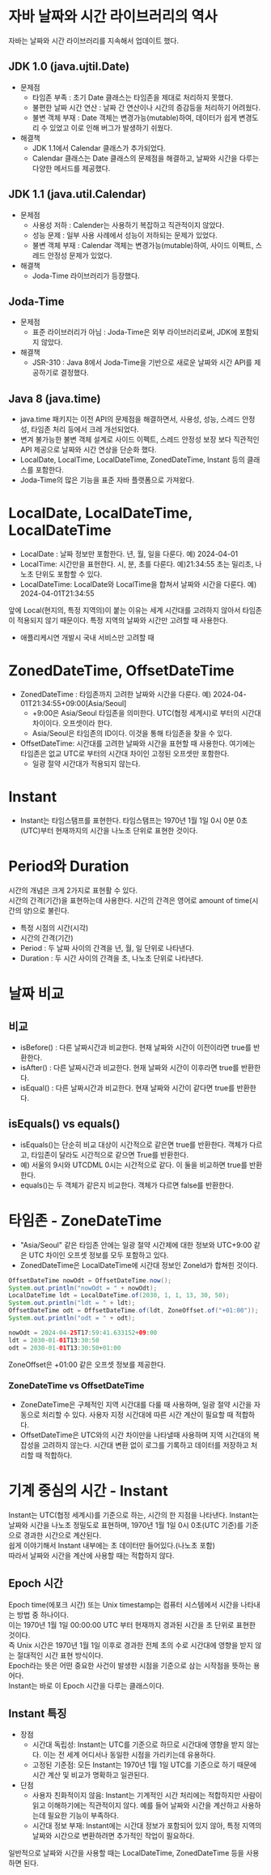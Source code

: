 # 자바 날짜와 시간 라이브러리의 역사
자바는 날짜와 시간 라이브러리를 지속해서 업데이트 했다.  

## JDK 1.0 (java.ujtil.Date)
- 문제점
  - 타임존 부족 : 초기 Date 클래스는 타임존을 제대로 처리하지 못했다.
  - 불편한 날짜 시간 연산 : 날짜 간 연산이나 시간의 증감등을 처리하기 어려웠다.
  - 불변 객체 부재 : Date 객체는 변경가능(mutable)하여, 데이터가 쉽게 변경도리 수 있었고 이로 인해 버그가 발생하기 쉬웠다.
- 해결책
  - JDK 1.1에서 Calendar 클래스가 추가되었다.
  - Calendar 클래스는 Date 클래스의 문제점을 해결하고, 날짜와 시간을 다루는 다양한 메서드를 제공했다.

## JDK 1.1 (java.util.Calendar)
- 문제점
  - 사용성 저하 : Calender는 사용하기 복잡하고 직관적이지 않았다.
  - 성능 문제 : 일부 사용 사례에서 성능이 저하되는 문제가 있었다.
  - 불변 객체 부재 : Calendar 객체는 변경가능(mutable)하여, 사이드 이펙트, 스레드 안정성 문제가 있었다.
- 해결책
  - Joda-Time 라이브러리가 등장했다.

## Joda-Time
- 문제점
  - 표준 라이브러리가 아님 : Joda-Time은 외부 라이브러리로써, JDK에 포함되지 않았다.
- 해결책
  - JSR-310 : Java 8에서 Joda-Time을 기반으로 새로운 날짜와 시간 API를 제공하기로 결정했다.

## Java 8 (java.time)
- java.time 패키지는 이전 API의 문제점을 해결하면서, 사용성, 성능, 스레드 안정성, 타임존 처리 등에서 크레 개선되었다.
- 변겨 불가능한 불변 객체 설계로 사이드 이펙트, 스레드 안정성 보장 보다 직관적인 API 제공으로 날짜와 시간 연상을 단순화 했다.
- LocalDate, LocalTime, LocalDateTime, ZonedDateTime, Instant 등의 클래스를 포함한다.
- Joda-Time의 많은 기능을 표준 자바 플랫폼으로 가져왔다.

# LocalDate, LocalDateTime, LocalDateTime
- LocalDate : 날짜 정보만 포함한다. 년, 월, 일을 다룬다. 예) 2024-04-01
- LocalTime: 시간만을 표현한다. 시, 분, 초를 다룬다. 예)21:34:55 초는 밀리초, 나노초 단위도 포함할 수 있다.
- LocalDateTime: LocalDate와 LocalTime을 합쳐서 날짜와 시간을 다룬다. 예) 2024-04-01T21:34:55

앞에 Local(현지의, 특정 지역의)이 붙는 이유는 세계 시간대를 고려하지 않아서 타임존이 적용되지 않기 때문이다.
특정 지역의 날짜와 시간만 고려할 때 사용한다.
- 애플리케시연 개발시 국내 서비스만 고려할 때

# ZonedDateTime, OffsetDateTime
- ZonedDateTime : 타임존까지 고려한 날짜와 시간을 다룬다. 예) 2024-04-01T21:34:55+09:00[Asia/Seoul]
  - +9:00은 Asia/Seoul 타임존을 의미한다. UTC(협정 세계시)로 부터의 시간대 차이이다. 오프셋이라 한다.
  - Asia/Seoul은 타임존의 ID이다. 이것을 통해 타임존을 찾을 수 있다.
- OffsetDateTime: 시간대를 고려한 날짜와 시간을 표현할 때 사용한다. 여기에는 타임존은 없교 UTC로 부터의 시간대 차이인 고정된 오프셋만 포함한다.
    - 일광 절약 시간대가 적용되지 않는다.

# Instant
-  Instant는 타임스탬프를 표현한다. 타임스탬프는 1970년 1월 1일 0시 0분 0초(UTC)부터 현재까지의 시간을 나노초 단위로 표현한 것이다.

# Period와 Duration
시간의 개념은 크게 2가지로 표현활 수 있다.  
시간의 간격(기간)을 표현하는데 사용한다. 시간의 간격은 영어로 amount of time(시간의 양)으로 불린다.
- 특정 시점의 시간(시각)
- 시간의 간격(기간)
- Period : 두 날짜 사이의 간격을 년, 월, 일 단위로 나타낸다.
- Duration : 두 시간 사이의 간격을 초, 나노초 단위로 나타낸다.

# 날짜 비교
## 비교
- isBefore() : 다른 날짜시간과 비교한다. 현재 날짜와 시간이 이전이라면 true를 반환한다.
- isAfter() : 다른 날짜시간과 비교한다. 현재 날짜와 시간이 이후라면 true를 반환한다.
- isEqual() : 다른 날짜시간과 비교한다. 현재 날짜와 시간이 같다면 true를 반환한다.

## isEquals() vs equals()
- isEquals()는 단순히 비교 대상이  시간적으로 같은면 true를 반환한다. 객체가 다르고, 타임존이 달라도 시간적으로 같으면 True를 반환한다.
- 예) 서울의 9시와 UTCDML 0시는 시간적으로 같다. 이 둘을 비교하면 true를 반환한다.
- equals()는 두 객체가 같은지 비교한다. 객체가 다르면 false를 반환한다.

# 타임존 - ZoneDateTime
- "Asia/Seoul" 같은 타임존 안에는 일광 절약 시간제에 대한 정보와 UTC+9:00 같은 UTC 차이인 오프셋 정보를 모두 포함하고 있다.
- ZonedDateTime은 LocalDateTime에 시간대 정보인 ZoneId가 합쳐힌 것이다.

```java
OffsetDateTime nowOdt = OffsetDateTime.now();
System.out.println("nowOdt = " + nowOdt);
LocalDateTime ldt = LocalDateTime.of(2030, 1, 1, 13, 30, 50);
System.out.println("ldt = " + ldt);
OffsetDateTime odt = OffsetDateTime.of(ldt, ZoneOffset.of("+01:00"));
System.out.println("odt = " + odt);

nowOdt = 2024-04-25T17:59:41.633152+09:00
ldt = 2030-01-01T13:30:50
odt = 2030-01-01T13:30:50+01:00
```
ZoneOffset은 +01:00 같은 오프셋 정보를 제공한다.

### ZoneDateTime vs OffsetDateTime
- ZoneDateTime은 구체적인 지역 시간대를 다룰 때 사용하며, 일광 절약 시간을 자동으로 처리할 수 있다. 사용자 지정 시간대에 따른 시간 계산이 필요할 때 적합하다.
- OffsetDateTime은 UTC와의 시간 차이만을 나타낼때 사용하며 지역 시간대의 복잡성을 고려하지  않는다. 시간대 변환 없이 로그를 기록하고 데이터를 저장하고 처리할 때 적합하다.

# 기계 중심의 시간 - Instant
Instant는 UTC(협정 세계시)를 기준으로 하는, 시간의 한 지점을 나타낸다. Instant는 날짜와 시간을 나노초 정밀도로 표현하며, 1970년 1월 1일 0시 0초(UTC 기준)를 기준으로 경과한 시간으로 계산된다.  
쉽게 이야기해서 Instant 내부에는 초 데이터만 들어있다.(나노초 포함)  
따라서 날짜와 시간을 계산에 사용할 때는 적합하지 않다.

## Epoch 시간
Epoch time(에포크 시간) 또는 Unix timestamp는 컴퓨터 시스템에서 시간을 나타내는 방법 중 하나이다.  
이는 1970년 1월 1일 00:00:00 UTC 부터 현재까지 경과된 시간을 초 단위로 표현한 것이다.   
즉 Unix 시간은 1970년 1월 1일 이후로 경과한 전체 초의 수로 시간대에 영향을 받지 않는 절대적인 시간 표현 방식이다.  
Epoch라는 뜻은 어떤 중요한 사건이 발생한 시점을 기준으로 삼는 시작점을 뜻하는 용어다.  
Instant는 바로 이 Epoch 시간을 다루는 클래스이다.

## Instant 특징
- 장점
  - 시간대 독립성: Instant는 UTC를 기준으로 하므로 시간대에 영향을 받지 않는다. 이는 전 세계 어디서나 동일한 시점을 가리키는데 유용하다.
  - 고정된 기준점: 모든 Instant는 1970년 1월 1일 UTC를 기준으로 하기 때문에 시간 계산 및 비교가 명확하고 일관된다.
- 단점
  - 사용자 친화적이지 않음: Instant는 기계적인 시간 처리에는 적합하지만 사람이 읽고 이해하기에는 직관적이지 않다. 예를 들어 날짜와 시간을 계산하고 사용하는데 필요한 기능이 부족하다.
  - 시간대 정보 부재: Instant에는 시간대 정보가 포함되어 있지 않아, 특정 지역의 날짜와 시간으로 변환하려면 추가적인 작업이 필요하다.

일반적으로 날짜와 시간을 사용할 때는 LocalDateTime, ZonedDateTime 등을 사용하면 된다.